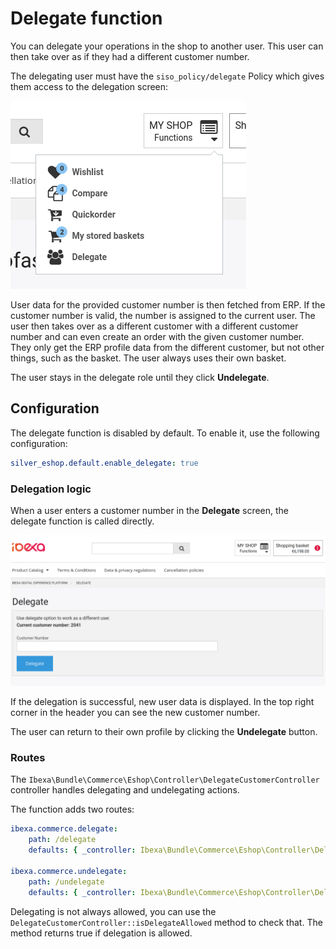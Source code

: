 # Delegate function

You can delegate your operations in the shop to another user.
This user can then take over as if they had a different customer number.

The delegating user must have the `siso_policy/delegate` Policy which gives them access
to the delegation screen:

![](../img/delegate_access_from_menu.png)

User data for the provided customer number is then fetched from ERP.
If the customer number is valid, the number is assigned to the current user.
The user then takes over as a different customer with a different customer number
and can even create an order with the given customer number.
They only get the ERP profile data from the different customer, but not other things, such as the basket.
The user always uses their own basket.

The user stays in the delegate role until they click **Undelegate**.

## Configuration

The delegate function is disabled by default. To enable it, use the following configuration:

``` yaml
silver_eshop.default.enable_delegate: true    
```

### Delegation logic

When a user enters a customer number in the **Delegate** screen, the delegate function is called directly.

![](../img/delegate.png)

If the delegation is successful, new user data is displayed.
In the top right corner in the header you can see the new customer number.

The user can return to their own profile by clicking the **Undelegate** button.

### Routes

The `Ibexa\Bundle\Commerce\Eshop\Controller\DelegateCustomerController` controller handles delegating and undelegating actions.

The function adds two routes:

``` yaml
ibexa.commerce.delegate:
    path: /delegate
    defaults: { _controller: Ibexa\Bundle\Commerce\Eshop\Controller\DelegateCustomerController:delegateAction }

ibexa.commerce.undelegate:
    path: /undelegate
    defaults: { _controller: Ibexa\Bundle\Commerce\Eshop\Controller\DelegateCustomerController:undelegateAction }
```

Delegating is not always allowed, you can use the `DelegateCustomerController::isDelegateAllowed` method to check that.
The method returns true if delegation is allowed.
